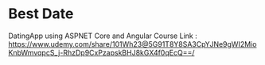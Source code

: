 # Best Date
DatingApp using ASPNET Core and Angular 
Course Link : https://www.udemy.com/share/101Wh23@5G91T8Y8SA3CpYJNe9gWI2MioKnbWmvqpcS_j-RhzDp9CxPzapskBHJ8kGX4f0qEcQ==/
